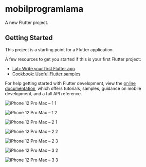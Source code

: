 # mobilprogramlama

A new Flutter project.

## Getting Started

This project is a starting point for a Flutter application.

A few resources to get you started if this is your first Flutter project:

- [Lab: Write your first Flutter app](https://docs.flutter.dev/get-started/codelab)
- [Cookbook: Useful Flutter samples](https://docs.flutter.dev/cookbook)

For help getting started with Flutter development, view the
[online documentation](https://docs.flutter.dev/), which offers tutorials,
samples, guidance on mobile development, and a full API reference.

![iPhone 12 Pro Max – 1 1](https://user-images.githubusercontent.com/118223063/226721394-a7e7f55e-cf31-4075-8eb2-923b269fed44.png)


![iPhone 12 Pro Max – 1 2](https://user-images.githubusercontent.com/118223063/226721412-f7d77fd9-a415-4d47-a031-d85e3b73c656.png)

![iPhone 12 Pro Max – 2 1](https://user-images.githubusercontent.com/118223063/226721438-e8405867-7a0a-4f6c-bd9e-525ed6e7163d.png)


![iPhone 12 Pro Max – 2 2](https://user-images.githubusercontent.com/118223063/226721503-e4decbd1-5514-48f1-8157-73ac27d193c5.png)


![iPhone 12 Pro Max – 2 3](https://user-images.githubusercontent.com/118223063/226721545-690879a6-ce04-41f2-b5db-de0c1c52a499.png)


![iPhone 12 Pro Max – 3 2](https://user-images.githubusercontent.com/118223063/226721605-fe7d9895-16ce-4f04-b9d6-5b134a47eb3b.png)


![iPhone 12 Pro Max – 3 3](https://user-images.githubusercontent.com/118223063/226721648-1dd5280d-ec98-4cb4-88f8-4842935fae79.png)








